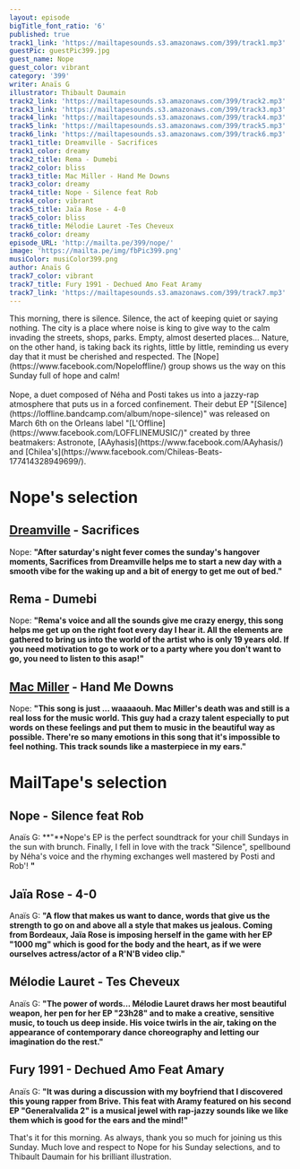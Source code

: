 ```yaml
---
layout: episode
bigTitle_font_ratio: '6'
published: true
track1_link: 'https://mailtapesounds.s3.amazonaws.com/399/track1.mp3'
guestPic: guestPic399.jpg
guest_name: Nope
guest_color: vibrant
category: '399'
writer: Anaïs G
illustrator: Thibault Daumain
track2_link: 'https://mailtapesounds.s3.amazonaws.com/399/track2.mp3'
track3_link: 'https://mailtapesounds.s3.amazonaws.com/399/track3.mp3'
track4_link: 'https://mailtapesounds.s3.amazonaws.com/399/track4.mp3'
track5_link: 'https://mailtapesounds.s3.amazonaws.com/399/track5.mp3'
track6_link: 'https://mailtapesounds.s3.amazonaws.com/399/track6.mp3'
track1_title: Dreamville - Sacrifices
track1_color: dreamy
track2_title: Rema - Dumebi
track2_color: bliss
track3_title: Mac Miller - Hand Me Downs
track3_color: dreamy
track4_title: Nope - Silence feat Rob
track4_color: vibrant
track5_title: Jaïa Rose - 4-0
track5_color: bliss
track6_title: Mélodie Lauret -Tes Cheveux
track6_color: dreamy
episode_URL: 'http://mailta.pe/399/nope/'
image: 'https://mailta.pe/img/fbPic399.png'
musiColor: musiColor399.png
author: Anaïs G
track7_color: vibrant
track7_title: Fury 1991 - Dechued Amo Feat Aramy
track7_link: 'https://mailtapesounds.s3.amazonaws.com/399/track7.mp3'
---
```

<p id="introduction">This morning, there is silence. Silence, the act of keeping quiet or saying nothing. The city is a place where noise is king to give way to the calm invading the streets, shops, parks. Empty, almost deserted places... Nature, on the other hand, is taking back its rights, little by little, reminding us every day that it must be cherished and respected. The [Nope](https://www.facebook.com/Nopeloffline/) group shows us the way on this Sunday full of hope and calm!
<br><br>
Nope, a duet composed of Néha and Posti takes us into a jazzy-rap atmosphere that puts us in a forced confinement. Their debut EP "[Silence](https://loffline.bandcamp.com/album/nope-silence)" was released on March 6th on the Orleans label "[L'Offline](https://www.facebook.com/LOFFLINEMUSIC/)" created by three beatmakers: Astronote, [AAyhasis](https://www.facebook.com/AAyhasis/) and [Chilea's](https://www.facebook.com/Chileas-Beats-177414328949699/).
</p>


# Nope's selection

## [Dreamville](https://www.facebook.com/dreamville/) - Sacrifices
Nope: **"**After saturday's night fever comes the sunday's hangover moments, Sacrifices from Dreamville helps me to start a new day with a smooth vibe for the waking up and a bit of energy to get me out of bed.**"**

## Rema - Dumebi
Nope: **"**Rema's voice and all the sounds give me crazy energy, this song helps me get up on the right foot every day I hear it. All the elements are gathered to bring us into the world of the artist who is only 19 years old. If you need motivation to go to work or to a party where you don't want to go, you need to listen to this asap!**"**

## [Mac Miller](https://www.macmillerswebsite.com/) - Hand Me Downs
Nope: **"**This song is just ... waaaaouh. Mac Miller's death was and still is a real loss for the music world. This guy had a crazy talent especially to put words on these feelings and put them to music in the beautiful way as possible. There're so many emotions in this song that it's impossible to feel nothing. This track sounds like a masterpiece in my ears.**"**


# MailTape's selection

## Nope - Silence feat Rob
Anaïs G: **"**Nope's EP is the perfect soundtrack for your chill Sundays in the sun with brunch. Finally, I fell in love with the track "Silence", spellbound by Néha's voice and the rhyming exchanges well mastered by Posti and Rob'! **"**

## Jaïa Rose - 4-0
Anaïs G: **"**A flow that makes us want to dance, words that give us the strength to go on and above all a style that makes us jealous. Coming from Bordeaux, Jaïa Rose is imposing herself in the game with her EP "1000 mg" which is good for the body and the heart, as if we were ourselves actress/actor of a R'N'B video clip.**"**

## Mélodie Lauret - Tes Cheveux
Anaïs G: **"**The power of words... Mélodie Lauret draws her most beautiful weapon, her pen for her EP "23h28" and to make a creative, sensitive music, to touch us deep inside. His voice twirls in the air, taking on the appearance of contemporary dance choreography and letting our imagination do the rest.**"**

## Fury 1991 - Dechued Amo Feat Amary
Anaïs G: **"**It was during a discussion with my boyfriend that I discovered this young rapper from Brive. This feat with Aramy featured on his second EP "Generalvalida 2" is a musical jewel with rap-jazzy sounds like we like them which is good for the ears and the mind!**"**


<p id="outroduction">That's it for this morning. As always, thank you so much for joining us this Sunday. Much love and respect to Nope for his Sunday selections, and to Thibault Daumain for his brilliant illustration.</p>
